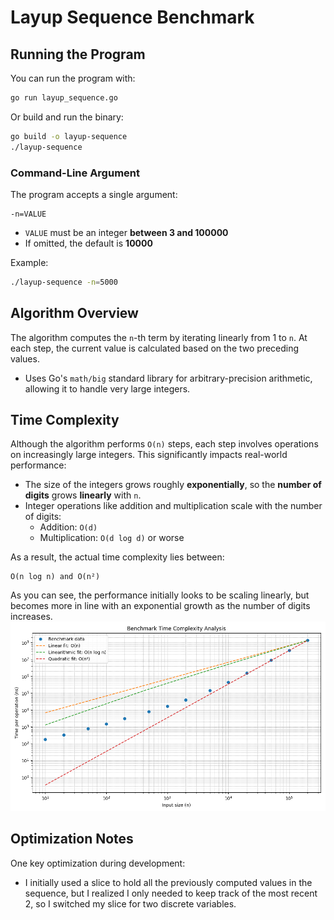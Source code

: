 # Layup Sequence Benchmark

## Running the Program

You can run the program with:

```bash
go run layup_sequence.go
```

Or build and run the binary:

```bash
go build -o layup-sequence
./layup-sequence
```

### Command-Line Argument

The program accepts a single argument:

```
-n=VALUE
```

- `VALUE` must be an integer **between 3 and 100000**
- If omitted, the default is **10000**

Example:

```bash
./layup-sequence -n=5000
```

## Algorithm Overview

The algorithm computes the `n`-th term by iterating linearly from 1 to `n`. At each step, the current value is calculated based on the two preceding values.

- Uses Go's `math/big` standard library for arbitrary-precision arithmetic, allowing it to handle very large integers.

## Time Complexity

Although the algorithm performs `O(n)` steps, each step involves operations on increasingly large integers. This significantly impacts real-world performance:

- The size of the integers grows roughly **exponentially**, so the **number of digits** grows **linearly** with `n`.
- Integer operations like addition and multiplication scale with the number of digits:
    - Addition: `O(d)`
    - Multiplication: `O(d log d)` or worse

As a result, the actual time complexity lies between:

```
O(n log n) and O(n²)
```

As you can see, the performance initially looks to be scaling linearly, but becomes more in line with an exponential growth as the number of digits increases.
![Layup Sequence Benchmark](Figure_1.png)

## Optimization Notes

One key optimization during development:

- I initially used a slice to hold all the previously computed values in the sequence, but I realized I only needed to keep track of the most recent 2, so I switched my slice for two discrete variables.
